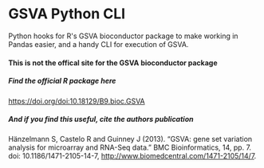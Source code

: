 # GSVA Python CLI

Python hooks for R's GSVA bioconductor package to make working in Pandas easier, and a handy CLI for execution of GSVA.

#### This is not the offical site for the GSVA bioconductor package

##### Find the official R package here

https://doi.org/doi:10.18129/B9.bioc.GSVA

##### And if you find this useful, cite the authors publication

Hänzelmann S, Castelo R and Guinney J (2013). “GSVA: gene set variation analysis for microarray and RNA-Seq data.” BMC Bioinformatics, 14, pp. 7. doi: 10.1186/1471-2105-14-7, http://www.biomedcentral.com/1471-2105/14/7.
